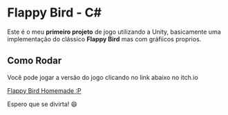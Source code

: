 # Flappy Bird - C#

Este é o meu **primeiro projeto** de jogo utilizando a Unity, basicamente uma implementação do clássico **Flappy Bird** mas com gráfiicos proprios. 

## Como Rodar

Você pode jogar a versão do jogo clicando no link abaixo no itch.io

[Flappy Bird Homemade :P](https://luucasorion.itch.io/flappy-bird-homemade)

Espero que se divirta! 😄

